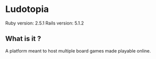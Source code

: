 # Ludotopia

Ruby version: 2.5.1
Rails version: 5.1.2 

## What is it ?

A platform meant to host multiple board games made playable online.
